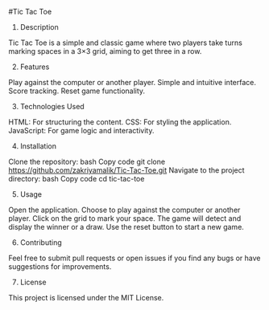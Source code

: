 #Tic Tac Toe


1. Description

Tic Tac Toe is a simple and classic game where two players take turns marking spaces in a 3×3 grid, aiming to get three in a row.

2. Features

Play against the computer or another player.
Simple and intuitive interface.
Score tracking.
Reset game functionality.

3. Technologies Used

HTML: For structuring the content.
CSS: For styling the application.
JavaScript: For game logic and interactivity.

4. Installation

Clone the repository:
bash
Copy code
git clone https://github.com/zakriyamalik/Tic-Tac-Toe.git
Navigate to the project directory:
bash
Copy code
cd tic-tac-toe


5. Usage

Open the application.
Choose to play against the computer or another player.
Click on the grid to mark your space.
The game will detect and display the winner or a draw.
Use the reset button to start a new game.


6. Contributing

Feel free to submit pull requests or open issues if you find any bugs or have suggestions for improvements.

7. License

This project is licensed under the MIT License.
